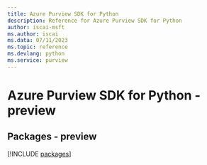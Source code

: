 ```yaml
---
title: Azure Purview SDK for Python
description: Reference for Azure Purview SDK for Python
author: iscai-msft
ms.author: iscai
ms.data: 07/11/2023
ms.topic: reference
ms.devlang: python
ms.service: purview
---
```

# Azure Purview SDK for Python - preview
## Packages - preview
[!INCLUDE [packages](purview-index.md)]